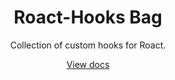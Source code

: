 <div align="center">
        <h1>Roact-Hooks Bag</h1>
        <p>Collection of custom hooks for Roact.</p>
        <a href="https://hylianbasement.github.io/rbx-hook-bag/" target="_blank">View docs</a>
</div>
<!--moonwave-hide-before-this-line-->